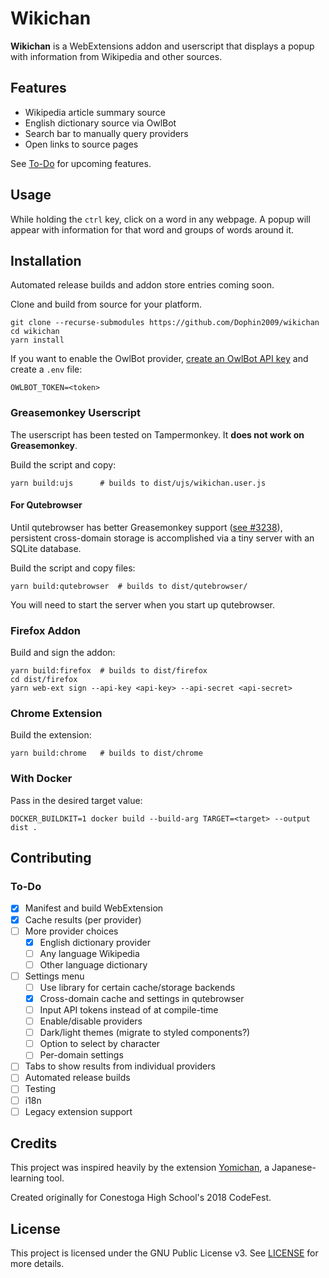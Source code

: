 # Wikichan

**Wikichan** is a WebExtensions addon and userscript that displays a popup with
information from Wikipedia and other sources.

## Features

-   Wikipedia article summary source
-   English dictionary source via OwlBot
-   Search bar to manually query providers
-   Open links to source pages

See [To-Do](#to-do) for upcoming features.

## Usage

While holding the `ctrl` key, click on a word in any webpage. A popup will
appear with information for that word and groups of words around it.

## Installation

Automated release builds and addon store entries coming soon.

Clone and build from source for your platform.

    git clone --recurse-submodules https://github.com/Dophin2009/wikichan
    cd wikichan
    yarn install

If you want to enable the OwlBot provider, [create an OwlBot API
key](https://owlbot.info/) and create a `.env` file:

    OWLBOT_TOKEN=<token>

### Greasemonkey Userscript

The userscript has been tested on Tampermonkey. It **does not work on
Greasemonkey**.

Build the script and copy:

    yarn build:ujs      # builds to dist/ujs/wikichan.user.js

#### For Qutebrowser

Until qutebrowser has better Greasemonkey support ([see
\#3238](https://github.com/qutebrowser/qutebrowser/issues/3238)), persistent
cross-domain storage is accomplished via a tiny server with an SQLite database.

Build the script and copy files:

    yarn build:qutebrowser  # builds to dist/qutebrowser/

You will need to start the server when you start up qutebrowser.

### Firefox Addon

Build and sign the addon:

    yarn build:firefox  # builds to dist/firefox
    cd dist/firefox
    yarn web-ext sign --api-key <api-key> --api-secret <api-secret>

### Chrome Extension

Build the extension:

    yarn build:chrome   # builds to dist/chrome

### With Docker

Pass in the desired target value:

    DOCKER_BUILDKIT=1 docker build --build-arg TARGET=<target> --output dist .

## Contributing

### To-Do

-   [x] Manifest and build WebExtension
-   [x] Cache results (per provider)
-   [ ] More provider choices
    -   [x] English dictionary provider
    -   [ ] Any language Wikipedia
    -   [ ] Other language dictionary
-   [ ] Settings menu
    -   [ ] Use library for certain cache/storage backends
    -   [x] Cross-domain cache and settings in qutebrowser
    -   [ ] Input API tokens instead of at compile-time
    -   [ ] Enable/disable providers
    -   [ ] Dark/light themes (migrate to styled components?)
    -   [ ] Option to select by character
    -   [ ] Per-domain settings
-   [ ] Tabs to show results from individual providers
-   [ ] Automated release builds
-   [ ] Testing
-   [ ] i18n
-   [ ] Legacy extension support

## Credits

This project was inspired heavily by the extension
[Yomichan](https://foosoft.net/projects/yomichan), a Japanese-learning tool.

Created originally for Conestoga High School's 2018 CodeFest.

## License

This project is licensed under the GNU Public License v3. See [LICENSE](LICENSE)
for more details.
